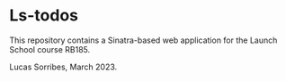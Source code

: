 # Ls-todos

This repository contains a Sinatra-based web application for the Launch School course RB185.

Lucas Sorribes, March 2023.